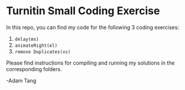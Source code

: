 # Turnitin Small Coding Exercise

In this repo, you can find my code for the following 3 coding exercises:
1.  `delay(ms)`
2.  `animateRight(el)`
3.  `remove Duplicates(xs)`

Please find instructions for compiling and running my solutions in the
corresponding folders.

-Adam Tang
